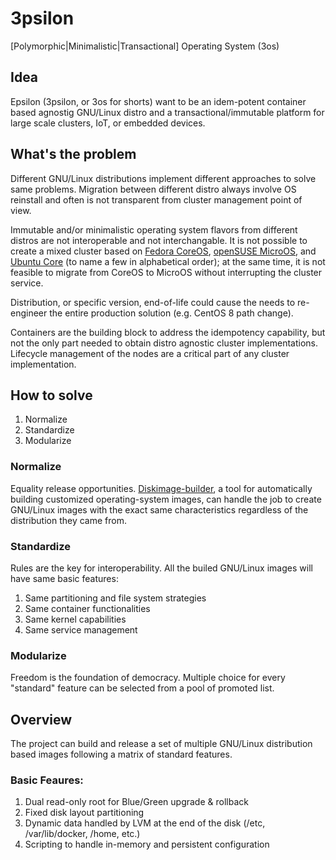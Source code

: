 # 3psilon
[Polymorphic|Minimalistic|Transactional] Operating System (3os)


## Idea
Epsilon (3psilon, or 3os for shorts) want to be an idem-potent container based agnostig GNU/Linux distro and a transactional/immutable platform for large scale clusters, IoT, or embedded devices.


## What's the problem
Different GNU/Linux distributions implement different approaches to solve same problems. Migration between different distro always involve OS reinstall and often is not transparent from cluster management point of view.

Immutable and/or minimalistic operating system flavors from different distros are not interoperable and not interchangable. It is not possible to create a mixed cluster based on [Fedora CoreOS](https://getfedora.org/en/coreos?stream=stable), [openSUSE MicroOS](https://microos.opensuse.org), and [Ubuntu Core](https://ubuntu.com/core) (to name a few in alphabetical order); at the same time, it is not feasible to migrate from CoreOS to MicroOS without interrupting the cluster service.

Distribution, or specific version, end-of-life could cause the needs to re-engineer the entire production solution (e.g. CentOS 8 path change).

Containers are the building block to address the idempotency capability, but not the only part needed to obtain distro agnostic cluster implementations. Lifecycle management of the nodes are a critical part of any cluster implementation.


## How to solve
1) Normalize
2) Standardize
3) Modularize

### Normalize
Equality release opportunities. [Diskimage-builder](https://docs.openstack.org/diskimage-builder/latest/), a tool for automatically building customized operating-system images, can handle the job to create GNU/Linux images with the exact same characteristics regardless of the distribution they came from.

### Standardize
Rules are the key for interoperability. All the builed GNU/Linux images will have same basic features:
1) Same partitioning and file system strategies
2) Same container functionalities
3) Same kernel capabilities
4) Same service management

### Modularize
Freedom is the foundation of democracy. Multiple choice for every "standard" feature can be selected from a pool of promoted list.


## Overview
The project can build and release a set of multiple GNU/Linux distribution based images following a matrix of standard features.


### Basic Feaures:
1) Dual read-only root for Blue/Green upgrade & rollback
2) Fixed disk layout partitioning
3) Dynamic data handled by LVM at the end of the disk (/etc, /var/lib/docker, /home, etc.)
4) Scripting to handle in-memory and persistent configuration
